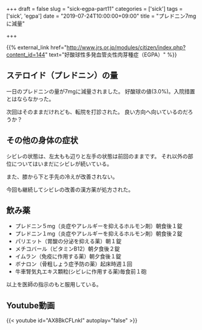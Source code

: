+++
draft = false
slug = "sick-egpa-part11"
categories = ['sick']
tags = ['sick', 'egpa']
date = "2019-07-24T10:00:00+09:00"
title = "プレドニン7mgに減量"

+++

{{% external_link href="http://www.jrs.or.jp/modules/citizen/index.php?content_id=144" text="好酸球性多発血管炎性肉芽種症（EGPA）" %}}

## ステロイド（プレドニン）の量
一日のプレドニンの量が7mgに減量されました。
好酸球の値(3.0%)。入院措置とはならなかった。

<!--more-->

次回はそのままだけれども、転院を打診された。
良い方向へ向いているのだろうか？

## その他の身体の症状

シビレの状態は、左太もも辺りと左手の状態は前回のままです。
それ以外の部位についてはいまだにシビレが続いている。

また、膝から下と手先の冷えが改善されない。

今回も継続してシビレの改善の漢方薬が処方された。

## 飲み薬
- プレドニン５mg（炎症やアレルギーを抑えるホルモン剤）朝食後１錠  
- プレドニン１mg（炎症やアレルギーを抑えるホルモン剤）朝食後２錠  
- パリエット（胃酸の分泌を抑える薬）朝１錠  
- メチコバール（ビタミンB12）朝夕食後２錠  
- イムラン（免疫に作用する薬）朝夕食後１錠  
- ボナロン（骨粗しょう症予防の薬）起床時週１回  
- 牛車腎気丸エキス顆粒(シビレに作用する薬)毎食前１砲

以上を医師の指示のもと服用している。

## Youtube動画

{{< youtube id="AX8BkCFLnkI" autoplay="false" >}}
